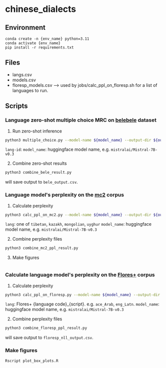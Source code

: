 # chinese_dialects

## Environment
```
conda create -n {env_name} python=3.11
conda activate {env_name}
pip install -r requirements.txt
```
## Files
- langs.csv
- models.csv
- floresp_models.csv --> used by jobs/calc_ppl_on_floresp.sh for a list of languages to run. 
## Scripts

### Language zero-shot multiple choice MRC on [belebele](https://github.com/facebookresearch/belebele) dataset

1. Run zero-shot inference
```sh
python3 multiple_choice.py --model-name ${model_name} --output-dir ${output_dir} --lang-id ${lang}
```
`lang-id`: 
`model_name`: huggingface model name, e.g. `mistralai/Mistral-7B-v0.3`

2. Combine zero-shot results
```sh
python3 combine_bele_result.py
```
will save output to `bele_output.csv`.

### Language model's perplexity on the [mc2](https://github.com/luciusssss/mc2_corpus) corpus
1. Calculate perplexity
```sh
python3 calc_ppl_on_mc2.py --model-name ${model_name} --output-dir ${output_dir} --lang ${lang}
```
`lang`: one of `tibetan`, `kazakh`, `mongolian`, `uyghur`
`model_name`: huggingface model name, e.g. `mistralai/Mistral-7B-v0.3`

2. Combine perplexity files
```sh
python3 combine_mc2_ppl_result.py
```

3. Make figures
```sh

```

### Calculate language model's perplexity on the [Flores+](https://huggingface.co/datasets/openlanguagedata/flores_plus) corpus
1. Calculate perplexity
```sh
python3 calc_ppl_on_floresp.py --model-name ${model_name} --output-dir ${output_dir} --lang ${lang}
```
`lang`: Flores+ {language code}_{script}. e.g. `ace_Arab`, `eng_Latn`. 
`model_name`: huggingface model name, e.g. `mistralai/Mistral-7B-v0.3`

2. Combine perplexity files 
```sh
python3 combine_floresp_ppl_result.py
```
will save output to `floresp_nll_output.csv`.


### Make figures
```sh
Rscript plot_box_plots.R
```

